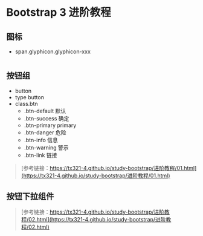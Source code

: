 # Bootstrap 3 进阶教程

## 图标
  * span.glyphicon.glyphicon-xxx

#

## 按钮组
  * button
  * type button
  * class.btn
    * .btn-default 默认
    * .btn-success 确定
    * .btn-primary primary
    * .btn-danger 危险
    * .btn-info   信息
    * .btn-warning   警示
    * .btn-link   链接
    
>[参考链接：https://tx321-4.github.io/study-bootstrap/进阶教程/01.html](https://tx321-4.github.io/study-bootstrap/进阶教程/01.html)

## 按钮下拉组件

>[参考链接：https://tx321-4.github.io/study-bootstrap/进阶教程/02.html](https://tx321-4.github.io/study-bootstrap/进阶教程/02.html)
